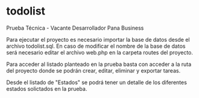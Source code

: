 # todolist
Prueba Técnica - Vacante Desarrollador Pana Business

Para ejecutar el proyecto es necesario importar la base de datos desde el archivo todolist.sql. En caso de modificar el nombre de la base de datos será necesario editar el archivo web.php en la carpeta routes del proyecto.

Para acceder al listado planteado en la prueba basta con acceder a la ruta del proyecto donde se podrán crear, editar, eliminar y exportar tareas.

Desde el listado de "Estados"  se podrá tener un detalle de los diferentes estados solictados en la prueba.
